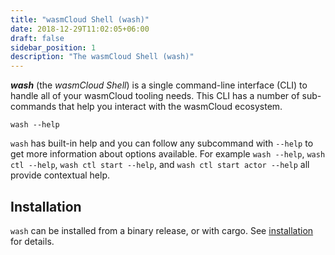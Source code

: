 ```yaml
---
title: "wasmCloud Shell (wash)"
date: 2018-12-29T11:02:05+06:00
draft: false
sidebar_position: 1
description: "The wasmCloud Shell (wash)"
---
```


**_wash_** (the _wasmCloud Shell_) is a single command-line interface (CLI) to handle all of your wasmCloud tooling needs. This CLI has a number of sub-commands that help you interact with the wasmCloud ecosystem.

```
wash --help
```

`wash` has built-in help and you can follow any subcommand with `--help` to get more information about options available. For example `wash --help`, `wash ctl --help`, `wash ctl start --help`, and `wash ctl start actor --help` all provide contextual help.

## Installation

`wash` can be installed from a binary release, or with cargo. See [installation](/docs/installation) for details.
